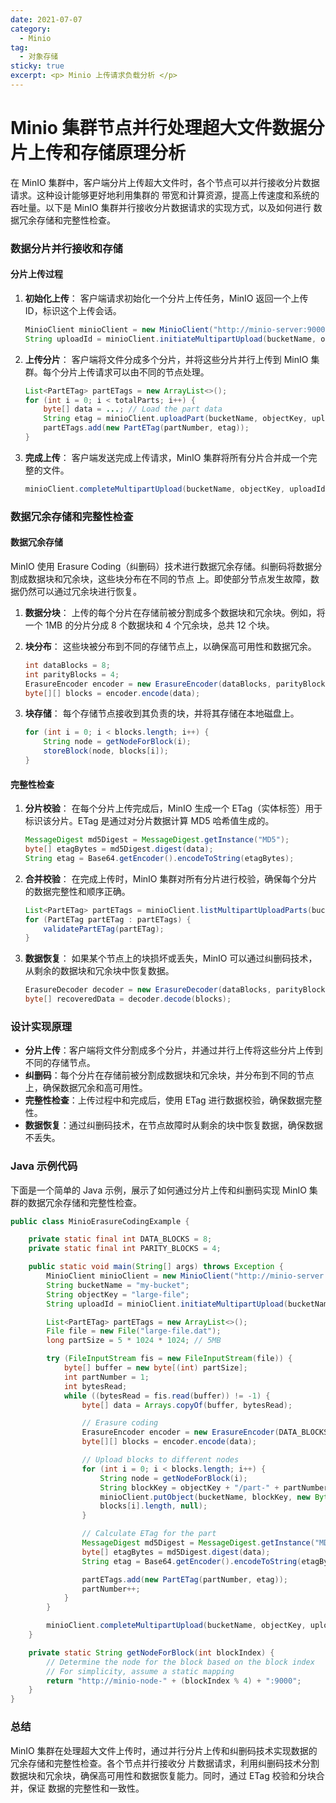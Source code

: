 ```yaml
---
date: 2021-07-07
category:
  - Minio 
tag:
  - 对象存储
sticky: true
excerpt: <p> Minio 上传请求负载分析 </p>
---
```

# Minio 集群节点并行处理超大文件数据分片上传和存储原理分析
在 MinIO 集群中，客户端分片上传超大文件时，各个节点可以并行接收分片数据请求。这种设计能够更好地利用集群的
带宽和计算资源，提高上传速度和系统的吞吐量。以下是 MinIO 集群并行接收分片数据请求的实现方式，以及如何进行
数据冗余存储和完整性检查。

### 数据分片并行接收和存储

#### 分片上传过程

1. **初始化上传**：
   客户端请求初始化一个分片上传任务，MinIO 返回一个上传 ID，标识这个上传会话。

    ```java
    MinioClient minioClient = new MinioClient("http://minio-server:9000", "accessKey", "secretKey");
    String uploadId = minioClient.initiateMultipartUpload(bucketName, objectKey);
    ```

2. **上传分片**：
   客户端将文件分成多个分片，并将这些分片并行上传到 MinIO 集群。每个分片上传请求可以由不同的节点处理。

    ```java
    List<PartETag> partETags = new ArrayList<>();
    for (int i = 0; i < totalParts; i++) {
        byte[] data = ...; // Load the part data
        String etag = minioClient.uploadPart(bucketName, objectKey, uploadId, partNumber, data);
        partETags.add(new PartETag(partNumber, etag));
    }
    ```

3. **完成上传**：
   客户端发送完成上传请求，MinIO 集群将所有分片合并成一个完整的文件。

    ```java
    minioClient.completeMultipartUpload(bucketName, objectKey, uploadId, partETags);
    ```

### 数据冗余存储和完整性检查

#### 数据冗余存储

MinIO 使用 Erasure Coding（纠删码）技术进行数据冗余存储。纠删码将数据分割成数据块和冗余块，这些块分布在不同的节点
上。即使部分节点发生故障，数据仍然可以通过冗余块进行恢复。

1. **数据分块**：
   上传的每个分片在存储前被分割成多个数据块和冗余块。例如，将一个 1MB 的分片分成 8 个数据块和 4 个冗余块，总共 12 个块。

2. **块分布**：
   这些块被分布到不同的存储节点上，以确保高可用性和数据冗余。

    ```java
    int dataBlocks = 8;
    int parityBlocks = 4;
    ErasureEncoder encoder = new ErasureEncoder(dataBlocks, parityBlocks);
    byte[][] blocks = encoder.encode(data);
    ```

3. **块存储**：
   每个存储节点接收到其负责的块，并将其存储在本地磁盘上。

    ```java
    for (int i = 0; i < blocks.length; i++) {
        String node = getNodeForBlock(i);
        storeBlock(node, blocks[i]);
    }
    ```

#### 完整性检查

1. **分片校验**：
   在每个分片上传完成后，MinIO 生成一个 ETag（实体标签）用于标识该分片。ETag 是通过对分片数据计算 MD5 哈希值生成的。

    ```java
    MessageDigest md5Digest = MessageDigest.getInstance("MD5");
    byte[] etagBytes = md5Digest.digest(data);
    String etag = Base64.getEncoder().encodeToString(etagBytes);
    ```

2. **合并校验**：
   在完成上传时，MinIO 集群对所有分片进行校验，确保每个分片的数据完整性和顺序正确。

    ```java
    List<PartETag> partETags = minioClient.listMultipartUploadParts(bucketName, objectKey, uploadId);
    for (PartETag partETag : partETags) {
        validatePartETag(partETag);
    }
    ```

3. **数据恢复**：
   如果某个节点上的块损坏或丢失，MinIO 可以通过纠删码技术，从剩余的数据块和冗余块中恢复数据。

    ```java
    ErasureDecoder decoder = new ErasureDecoder(dataBlocks, parityBlocks);
    byte[] recoveredData = decoder.decode(blocks);
    ```

### 设计实现原理

- **分片上传**：客户端将文件分割成多个分片，并通过并行上传将这些分片上传到不同的存储节点。
- **纠删码**：每个分片在存储前被分割成数据块和冗余块，并分布到不同的节点上，确保数据冗余和高可用性。
- **完整性检查**：上传过程中和完成后，使用 ETag 进行数据校验，确保数据完整性。
- **数据恢复**：通过纠删码技术，在节点故障时从剩余的块中恢复数据，确保数据不丢失。

### Java 示例代码

下面是一个简单的 Java 示例，展示了如何通过分片上传和纠删码实现 MinIO 集群的数据冗余存储和完整性检查。

```java
public class MinioErasureCodingExample {

    private static final int DATA_BLOCKS = 8;
    private static final int PARITY_BLOCKS = 4;

    public static void main(String[] args) throws Exception {
        MinioClient minioClient = new MinioClient("http://minio-server:9000", "accessKey", "secretKey");
        String bucketName = "my-bucket";
        String objectKey = "large-file";
        String uploadId = minioClient.initiateMultipartUpload(bucketName, objectKey);

        List<PartETag> partETags = new ArrayList<>();
        File file = new File("large-file.dat");
        long partSize = 5 * 1024 * 1024; // 5MB

        try (FileInputStream fis = new FileInputStream(file)) {
            byte[] buffer = new byte[(int) partSize];
            int partNumber = 1;
            int bytesRead;
            while ((bytesRead = fis.read(buffer)) != -1) {
                byte[] data = Arrays.copyOf(buffer, bytesRead);

                // Erasure coding
                ErasureEncoder encoder = new ErasureEncoder(DATA_BLOCKS, PARITY_BLOCKS);
                byte[][] blocks = encoder.encode(data);

                // Upload blocks to different nodes
                for (int i = 0; i < blocks.length; i++) {
                    String node = getNodeForBlock(i);
                    String blockKey = objectKey + "/part-" + partNumber + "-block-" + i;
                    minioClient.putObject(bucketName, blockKey, new ByteArrayInputStream(blocks[i]), 
                    blocks[i].length, null);
                }

                // Calculate ETag for the part
                MessageDigest md5Digest = MessageDigest.getInstance("MD5");
                byte[] etagBytes = md5Digest.digest(data);
                String etag = Base64.getEncoder().encodeToString(etagBytes);

                partETags.add(new PartETag(partNumber, etag));
                partNumber++;
            }
        }

        minioClient.completeMultipartUpload(bucketName, objectKey, uploadId, partETags);
    }

    private static String getNodeForBlock(int blockIndex) {
        // Determine the node for the block based on the block index
        // For simplicity, assume a static mapping
        return "http://minio-node-" + (blockIndex % 4) + ":9000";
    }
}
```

### 总结

MinIO 集群在处理超大文件上传时，通过并行分片上传和纠删码技术实现数据的冗余存储和完整性检查。各个节点并行接收分
片数据请求，利用纠删码技术分割数据块和冗余块，确保高可用性和数据恢复能力。同时，通过 ETag 校验和分块合并，保证
数据的完整性和一致性。